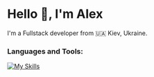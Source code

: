 # Hello 👋, I'm Alex
I'm a Fullstaсk developer from 🇺🇦 Kiev, Ukraine.

### Languages and Tools:

[![My Skills](https://skillicons.dev/icons?i=ts,vue,sass,laravel,mongodb,phpstorm,pinia,py)](https://skillicons.dev)
